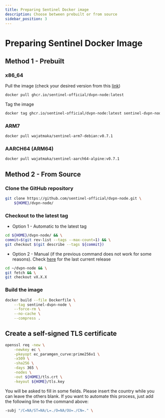 ```yaml
---
title: Preparing Sentinel Docker image
description: Choose between prebuilt or from source
sidebar_position: 3
---
```


# Preparing Sentinel Docker Image

## Method 1 - Prebuilt

### x86_64

Pull the image (check your desired version from this [link](https://github.com/sentinel-official/dvpn-node/pkgs/container/dvpn-node))

```bash
docker pull ghcr.io/sentinel-official/dvpn-node:latest
```

Tag the image

```bash
docker tag ghcr.io/sentinel-official/dvpn-node:latest sentinel-dvpn-node
```

### ARM7

```bash
docker pull wajatmaka/sentinel-arm7-debian:v0.7.1
```

### AARCH64 (ARM64)

```bash
docker pull wajatmaka/sentinel-aarch64-alpine:v0.7.1
```

## Method 2 - From Source

### Clone the GitHub repository

```bash
git clone https://github.com/sentinel-official/dvpn-node.git \
    ${HOME}/dvpn-node/
```

### Checkout to the latest tag

- Option 1 - Automatic to the latest tag

```bash
cd ${HOME}/dvpn-node/ && \
commit=$(git rev-list --tags --max-count=1) && \
git checkout $(git describe --tags ${commit})
```

- Option 2 - Manual (if the previous command does not work for some reasons). Check [here](https://github.com/sentinel-official/dvpn-node/releases) for the last current release

```bash
cd ~/dvpn-node && \
git fetch && \
git checkout vX.X.X
```

### Build the image

```bash
docker build --file Dockerfile \
    --tag sentinel-dvpn-node \
    --force-rm \
    --no-cache \
    --compress .
```

## Create a self-signed TLS certificate

```bash
openssl req -new \
    -newkey ec \
    -pkeyopt ec_paramgen_curve:prime256v1 \
    -x509 \
    -sha256 \
    -days 365 \
    -nodes \
    -out ${HOME}/tls.crt \
    -keyout ${HOME}/tls.key
```

You will be asked to fill in some fields. Please insert the country while you can leave the others blank. If you want to automate this process, just add the following line to the command above:

```bash
-subj "/C=NA/ST=NA/L=./O=NA/OU=./CN=." \
```